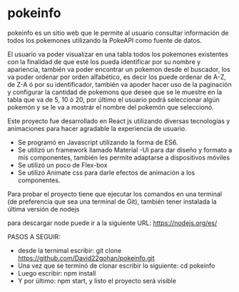 # pokeinfo
pokeinfo es un sitio web que le permite al usuario consultar información de todos los pokemones utilizando la PokeAPI como fuente de datos.

El usuario va poder visualizar en una tabla todos los pokemones existentes con la finalidad de que esté los pueda identificar por su nombre y apariencia, también va poder encontrar un pokemon desde el buscador, los va poder ordenar por orden alfabético, es decir los puede ordenar de A-Z, de Z-A ó por su identificador, también va apoder hacer uso de la paginación y configurar la cantidad de pokemons que desee que se le muestre en la tabla que va de 5, 10 ó 20, por último el usuario podrá seleccionar algún pokemón y se le va a mostrár el nombre del pokemón que seleccionó.

Este proyecto fue desarrollado en React js utilizando diversas tecnologías y animaciones para hacer agradable la experiencia de usuario.

- Se programó en Javascript utilizando la forma de ES6.
- Se utilizó un framework llamado Material -UI para dar diseño y formato a mis componentes, también les permite adaptarse a dispositivos móviles
- Se utilizó un poco de Flex-box 
- Se utilizó Animate css para darle efectos de animación a los componentes. 

Para probar el proyecto tiene que ejecutar los comandos en una terminal (de preferencia que sea una terminal de Git), también tener instalada la última versión de nodejs

para descargar node puede ir a la siguiente URL: https://nodejs.org/es/

PASOS A SEGUIR:

-  desde la ternimal escribir: git clone https://github.com/David22gohan/pokeinfo.git
- Una vez que se terminó de clonar escribir lo siguiente: cd pokeinfo 
- Luego escribir:  npm install
- Y por último: npm start, y listo el proyecto será visible


